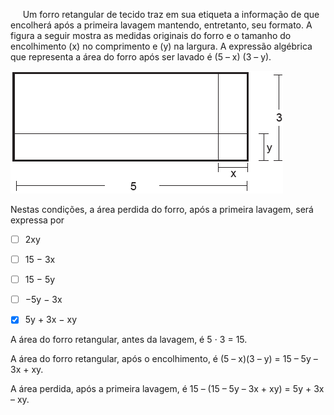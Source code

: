 

     Um forro retangular de tecido traz em sua etiqueta a informação de que encolherá após a primeira lavagem mantendo, entretanto, seu formato. A figura a seguir mostra as medidas originais do forro e o tamanho do encolhimento (x) no comprimento e (y) na largura. A expressão algébrica que representa a área do forro após ser lavado é (5 – x) (3 – y).

![](011a2324-903c-2cf3-5645-4e4f95716e4e.png)

Nestas condições, a área perdida do forro, após a primeira lavagem, será expressa por



- [ ] 2xy
- [ ] 15 − 3x
- [ ] 15 − 5y
- [ ] −5y − 3x
- [x] 5y + 3x − xy


A área do forro retangular, antes da lavagem, é 5 ⋅ 3 = 15.

A área do forro retangular, após o encolhimento, é (5 – x)(3 – y) = 15 – 5y – 3x + xy.

A área perdida, após a primeira lavagem, é 15 – (15 – 5y – 3x + xy) = 5y + 3x – xy.

        